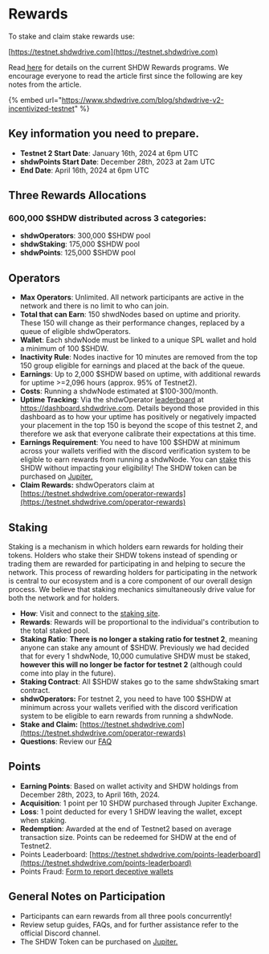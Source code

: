 # Rewards

To stake and claim stake rewards use:

[https://testnet.shdwdrive.com](https://testnet.shdwdrive.com)

Read[ here](https://www.shdwdrive.com/blog/shdwdrive-v2-incentivized-testnet) for details on the current SHDW Rewards programs. We encourage everyone to read the article first since the following are key notes from the article.

{% embed url="https://www.shdwdrive.com/blog/shdwdrive-v2-incentivized-testnet" %}

## Key information you need to prepare.

* **Testnet 2 Start Date**: January 16th, 2024 at 6pm UTC
* **shdwPoints Start Date**: December 28th, 2023 at 2am UTC
* **End Date**: April 16th, 2024 at 6pm UTC

## Three Rewards Allocations

### **600,000 $SHDW distributed across 3 categories:**

* **shdwOperators**: 300,000 $SHDW pool
* **shdwStaking**: 175,000 $SHDW pool
* **shdwPoints**: 125,000 $SHDW pool

## Operators

* **Max Operators**: Unlimited. All network participants are active in the network and there is no limit to who can join.
* **Total that can Earn**: 150 shwdNodes based on uptime and priority. These 150 will change as their performance changes, replaced by a queue of eligible shdwOperators.
* **Wallet**: Each shdwNode must be linked to a unique SPL wallet and hold a minimum of 100 $SHDW.
* **Inactivity Rule**: Nodes inactive for 10 minutes are removed from the top 150 group eligible for earnings and placed at the back of the queue.
* **Earnings**: Up to 2,000 $SHDW based on uptime, with additional rewards for uptime >=2,096 hours (approx. 95% of Testnet2).
* **Costs**: Running a shdwNode estimated at $100-300/month.
* **Uptime Tracking**: Via the shdwOperator [leaderboard](https://testnet.shdwdrive.com/status-dashboard) at https://dashboard.shdwdrive.com. Details beyond those provided in this dashboard as to how your uptime has positively or negatively impacted your placement in the top 150 is beyond the scope of this testnet 2, and therefore we ask that everyone calibrate their expectations at this time.
* **Earnings Requirement**: You need to have 100 $SHDW at minimum across your wallets verified with the discord verification system to be eligible to earn rewards from running a shdwNode. You can [stake](https://testnet.shdwdrive.com) this SHDW without impacting your eligibility! The SHDW token can be purchased on [Jupiter.](https://jup.ag/swap/USDC-SHDW)
* **Claim Rewards:** shdwOperators claim at [https://testnet.shdwdrive.com/operator-rewards](https://testnet.shdwdrive.com/operator-rewards)

## Staking

Staking is a mechanism in which holders earn rewards for holding their tokens. Holders who stake their SHDW tokens instead of spending or trading them are rewarded for participating in and helping to secure the network. This process of rewarding holders for participating in the network is central to our ecosystem and is a core component of our overall design process. We believe that staking mechanics simultaneously drive value for both the network and for holders.

* **How**: Visit and connect to the [staking site](https://testnet.shdwdrive.com).
* **Rewards**: Rewards will be proportional to the individual's contribution to the total staked pool.
* **Staking Ratio**: **There is no longer a staking ratio for testnet 2**, meaning anyone can stake any amount of $SHDW. Previously we had decided that for every 1 shdwNode, 10,000 cumulative SHDW must be staked, **however this will no longer be factor for testnet 2** (although could come into play in the future).
* **Staking Contract**: All $SHDW stakes go to the same shdwStaking smart contract.
* **shdwOperators:** For testnet 2, you need to have 100 $SHDW at minimum across your wallets verified with the discord verification system to be eligible to earn rewards from running a shdwNode.
* **Stake and Claim:** [https://testnet.shdwdrive.com](https://testnet.shdwdrive.com/operator-rewards)
* **Questions**: Review our [FAQ](../operate/node-faq.md#q-why-is-there-a-discrepancy-between-the-stake-rewards-im-claiming-and-the-estimated-amount-shown-in)

## Points

* **Earning Points**: Based on wallet activity and SHDW holdings from December 28th, 2023, to April 16th, 2024.
* **Acquisition**: 1 point per 10 SHDW purchased through Jupiter Exchange.
* **Loss**: 1 point deducted for every 1 SHDW leaving the wallet, except when staking.
* **Redemption**: Awarded at the end of Testnet2 based on average transaction size. Points can be redeemed for SHDW at the end of Testnet2.
* Points Leaderboard: [https://testnet.shdwdrive.com/points-leaderboard](https://testnet.shdwdrive.com/points-leaderboard)
* Points Fraud: [Form to report deceptive wallets](https://docs.google.com/forms/d/e/1FAIpQLSdztbGTeLSBuYi9nghZsC0rZ\_mnDORf7nB2Oqzml8\_hGIrl4g/viewform)

## General Notes on Participation

* Participants can earn rewards from all three pools concurrently!
* Review setup guides, FAQs, and for further assistance refer to the official Discord channel.
* The SHDW Token can be purchased on [Jupiter.](https://jup.ag/swap/USDC-SHDW)
